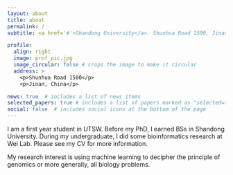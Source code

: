 ```yaml
---
layout: about
title: about
permalink: /
subtitle: <a href='#'>Shandong University</a>. Shunhua Road 1500, Jinan, China.

profile:
  align: right
  image: prof_pic.jpg
  image_circular: false # crops the image to make it circular
  address: >
    <p>Shunhua Road 1500</p>
    <p>Jinan, China</p>

news: true  # includes a list of news items
selected_papers: true # includes a list of papers marked as "selected={true}"
social: false  # includes social icons at the bottom of the page
---
```


I am a first year student in UTSW. Before my PhD, I earned BSs in Shandong University. During my undergraduate, I did some bioinformatics research at Wei Lab. Please see my CV for more information.

My research interest is using machine learning to decipher the principle of genomics or more generally, all biology problems.
